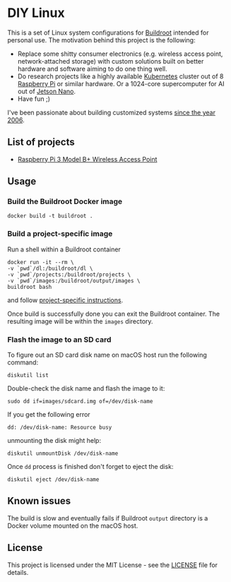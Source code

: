# DIY Linux

This is a set of Linux system configurations for [Buildroot](https://buildroot.org) intended for personal use. The motivation behind this project is the following:

* Replace some shitty consumer electronics (e.g. wireless access point, network-attached storage) with custom solutions built on better hardware and software aiming to do one thing well.
* Do research projects like a highly available [Kubernetes](http://kubernetes.io) cluster out of 8 [Raspberry Pi](http://raspberrypi.org) or similar hardware. Or a 1024-core supercomputer for AI out of [Jetson Nano](https://developer.nvidia.com/embedded/jetson-nano-developer-kit).
* Have fun ;)

I've been passionate about building customized systems [since the year 2006](https://sourceforge.net/projects/legobsd/).

## List of projects

* [Raspberry Pi 3 Model B+ Wireless Access Point](projects/wifi-access-point/README.md)

## Usage

### Build the Buildroot Docker image

    docker build -t buildroot .

### Build a project-specific image

Run a shell within a Buildroot container

    docker run -it --rm \
    -v `pwd`/dl:/buildroot/dl \
    -v `pwd`/projects:/buildroot/projects \
    -v `pwd`/images:/buildroot/output/images \
    buildroot bash

and follow [project-specific instructions](#list-of-projects).

Once build is successfully done you can exit the Buildroot container. The resulting image will be within the `images` directory.

### Flash the image to an SD card

To figure out an SD card disk name on macOS host run the following command:

    diskutil list

Double-check the disk name and flash the image to it:

    sudo dd if=images/sdcard.img of=/dev/disk-name

If you get the following error

    dd: /dev/disk-name: Resource busy

unmounting the disk might help:

    diskutil unmountDisk /dev/disk-name

Once `dd` process is finished don't forget to eject the disk:

    diskutil eject /dev/disk-name

## Known issues

The build is slow and eventually fails if Buildroot `output` directory is a Docker volume mounted on the macOS host.

## License

This project is licensed under the MIT License - see the [LICENSE](LICENSE) file for details.
